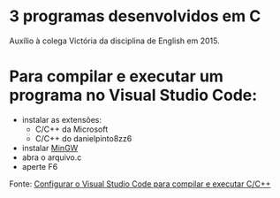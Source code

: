# 3 programas desenvolvidos em C
 Auxílio à colega Victória da disciplina de English em 2015.

# Para compilar e executar um programa no Visual Studio Code:
* instalar as extensões:
  * C/C++ da Microsoft
  * C/C++ do danielpinto8zz6
* instalar [MinGW](https://www.osdn.net/projects/mingw/downloads/68260/mingw-get-setup.exe)
* abra o arquivo.c
* aperte F6

Fonte: [Configurar o Visual Studio Code para compilar e executar C/C++](https://www.youtube.com/watch?v=aXVzbzwZuYc)

